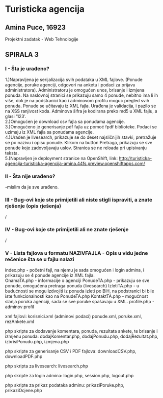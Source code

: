 ﻿# Turisticka agencija

## Amina Puce, 16923
Projektni zadatak - Web Tehnologije

## SPIRALA 3

### I  - Šta je urađeno?
1.)Napravljena je serijalizacija svih podataka u XML fajlove. (Ponude agencije, poruke agenciji, odgovori na anketu i podaci za prijavu administratora). Administratoru je omogućen unos, brisanje i izmjena ponuda. Na naslovnoj stranici se prikazuju samo 4 ponude, nebitno ima li ih više, dok je na podstranici kao i adminovom profilu moguć pregled svih ponuda. Ponude se učitavaju iz XML fajla. Urađena je validacija, i pazilo se na XSS ranjivost koda. Adminova šifra je kodirana preko md5 u XML fajlu, a glasi '123'.    
2.)Omogućen je download csv fajla sa ponudama agencije.  
3.)Omogućeno je generisanje pdf fajla uz pomoć fpdf biblioteke. Podaci se uzimaju iz XML fajla sa ponudama agencije.  
4.)Urađen je livesearch, prikazuje se do deset najsličnijih stavki, pretražuje se po nazivu i opisu ponude. Klikom na button Pretraga, prikazuju se sve ponude koje zadovoljavaju uslov. Stranica se ne reloada pri upisivanju teksta.  
5.)Napravljen je deployment stranice na OpenShift, link: http://turisticka-agencija-turisticka-agencija-amina.44fs.preview.openshiftapps.com/     

### II  - Šta nije urađeno?
-mislim da je sve urađeno.

### III - Bug-ovi koje ste primijetili ali niste stigli ispraviti, a znate rješenje (opis rješenja)
/

### IV  - Bug-ovi koje ste primijetili ali ne znate rješenje
/

### V  - Lista fajlova u formatu NAZIVFAJLA - Opis u vidu jedne rečenice šta se u fajlu nalazi

index.php - početni fajl, na njemu je sada omogućen i login admina, i prikazuju se 4 ponude agencije iz XML fajla.  
OnamaTA.php - informacije o agenciji
PonudeTA.php - prikazuju se sve ponude, omogućena pretraga ponuda (livesearch)
IzletiTA.php - u budućnosti se mogu izdvojiti iz ponuda izleti po BiH, na podstranici bi bile iste funkcionalnosti kao na PonudeTA.php
KontaktTA.php - mogućnost slanja poruka agenciji, sada se sve poruke spašavaju u XML.
profile.php - adminov profil

xml fajlovi: 
korisnici.xml (adminovi podaci)
ponude.xml, poruke.xml, rezAnkete.xml

php skripte za dodavanje komentara, ponuda, rezultata ankete, te brisanje i izmjenu ponuda:
dodajKomentar.php, dodajPonudu.php, dodajRezultat.php, izbrisiPonudu.php, izmjena.php

php skripte za generisanje CSV i PDF fajlova:
downloadCSV.php, downloadPDF.php

php skripta za livesearch: livesearch.php

php skripte za login admina:
login.php, session.php, logout.php

php skripte za prikaz podataka adminu:
prikaziPoruke.php, prikaziOcjene.php

